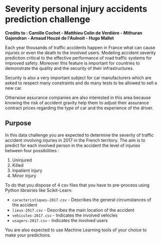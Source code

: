 # Severity personal injury accidents prediction challenge

**Credits to : Camille Cochet - Matthieu Colin de Verdière - Mithuran Gajendran - Arnaud Houzé de l'Aulnoit - Hugo Mallet**

Each year thousands of traffic accidents happen in France what can cause injuries or even the death to the involved users. Modeling accident severity prediction critical to the effective performance of road traffic systems for improved safety. Moreover this feature is important for countries to demonstrate the quality and the security of their infrastructures.

Security is also a very important subject for car manufacturers which are asked to respect many constraints and do many tests to be allowed to sell a new car.

Otherwise assurance companies are also interested in this area because knowing the risk of accident gravity help them to adjust their assurance contract prices regarding the type of car and the experience of the driver.

## Purpose

In this data challenge you are expected to determine the severity of traffic accident involving injuries in 2017 in the French territory. The aim is to predict for each involved person in the accident the level of injuries between four possibilities :
<ol>
    <li> Uninjured
    <li> Killed
    <li> Inpatient injury
    <li> Minor injury
</ol>

To do that you dispose of 4 csv files that you have to pre-process using Python librairies like Scikit-Learn:
* `caracteristiques-2017.csv`  -  Describes the general circumstances of the accident
* `lieux-2017.csv`  -  Describes the main location of the accident
* `vehicules-2017.csv`  -  Indicates the involved vehicles
* `usagers-2017.csv`  -  Indicates the involved users

You are also expected to use Machine Learning tools of your choice to make your predictions.
